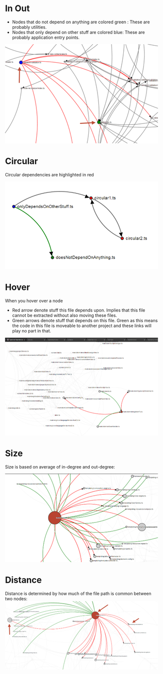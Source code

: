 # In Out
* Nodes that do not depend on anything are colored green : These are probably utilities.
* Nodes that only depend on other stuff are colored blue: These are probably application entry points.

![](https://raw.githubusercontent.com/TypeStrong/atom-typescript-examples/master/screens/dependencyView/inOut.png)

# Circular
Circular dependencies are highlighted in red

![](https://raw.githubusercontent.com/TypeStrong/atom-typescript-examples/master/screens/dependencyView/circular.png)

# Hover
When you hover over a node
* Red arrow denote stuff this file depends upon. Implies that this file cannot be extracted without also moving these files.
* Green arrows denote stuff that depends on this file. Green as this means the code in this file is moveable to another project and these links will play no part in that.

![](https://raw.githubusercontent.com/TypeStrong/atom-typescript-examples/master/screens/dependencyView/teaser.png)

# Size
Size is based on average of in-degree and out-degree:

![](https://raw.githubusercontent.com/TypeStrong/atom-typescript-examples/master/screens/dependencyView/size.png)

# Distance
Distance is determined by how much of the file path is common between two nodes:
![](https://raw.githubusercontent.com/TypeStrong/atom-typescript-examples/master/screens/dependencyView/distance.png)
